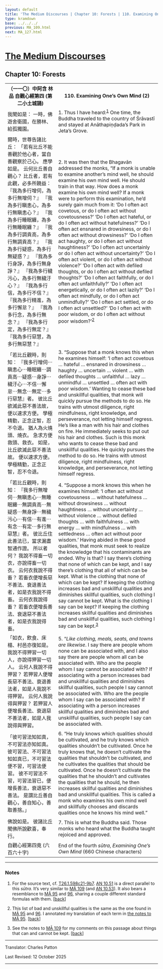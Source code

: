 ```yaml
---
layout: default
title: 'The Medium Discourses | Chapter 10: Forests | 110. Examining One’s Own Mind (2)'
type: kramdown
base: ../../../
previous: MA_109.html
next: MA_127.html
---
```


<h1><a href='index.html'>The Medium Discourses</a></h1>
<h2>Chapter 10: Forests</h2>

<table class="trans">
  <th class='ch'>（一一〇）中阿含 林品 自觀心經第四 (第二小土城誦)</th>
  <th class='en'>110. Examining One’s Own Mind (2)</th>
  <tr>
    <td class='ch' title='t26.2.598c23'>我聞如是： 一時，佛遊舍衛國，在勝林、給孤獨園。</td>
    <td id='p1'>1. Thus I have heard:<sup id="ref1"><a href="#n1">1</a></sup> One time, the Buddha traveled to the country of Śrāvastī and stayed at Anāthapiṇḍada’s Park in Jeta’s Grove.</td>
  </tr>
  <tr>
    <td class='ch' title='t26.2.598c24'>爾時，世尊告諸比丘： 「若有比丘不能善觀於他心者，當自善觀察於己心。 應學如是。 云何比丘善自觀心？ 比丘者，若有此觀，必多所饒益： 『我為多行增伺，為多行無增伺？』 『我為多行瞋恚心，為多行無瞋恚心？』 『我為多行睡眠纏，為多行無睡眠纏？』 『我為多行調貢高，為多行無調貢高？』 『我為多行疑惑，為多行無疑惑？』 『我為多行身諍，為多行無身諍？』 『我為多行穢污心，為多行無穢汙心？』 『我為多行信，為多行不信？』 『我為多行精進，為多行懈怠？』 『我為多行念，為多行無念？』 『我為多行定，為多行無定？』 『我為多行惡慧，為多行無惡慧？』</td>
    <td id='p2'>2. It was then that the Bhagavān addressed the monks, “If a monk is unable to examine another’s mind well, he should examine his own mind well. He should train in that way. How does a monk examine his own mind well? If a monk were to perform this examination, he’d surely gain much from it: ‘Do I often act covetous, or do I often act without covetousness?’ ‘Do I often act hateful, or do I often act without hatefulness?’ ‘Do I often act ensnared in drowsiness, or do I often act without drowsiness?’ ‘Do I often act haughty, or do I often act without haughtiness?’ ‘Do I often act uncertainly or do I often act without uncertainty?’ ‘Do I often act violent, or do I often act without violence?’ ‘Do I often act with defiled thoughts, or do I often act without defiled thoughts?’ ‘Do I often act faithfully, or do I often act unfaithfully?’ ‘Do I often act energetically, or do I often act lazily?’ ‘Do I often act mindfully, or do I often act unmindfully?’ ‘Do I often act settled, or do I often act unsettled?’ ‘Do I often act with poor wisdom, or do I often act without poor wisdom?’<sup id="ref2"><a href="#n2">2</a></sup></td>
  </tr>
  <tr>
    <td class='ch' title='t26.2.599a7'>「若比丘觀時，則知： 『我多行增伺⋯瞋恚心⋯睡眠纏⋯調貢高⋯疑惑⋯身諍⋯穢汙心⋯不信⋯懈怠⋯無念⋯無定⋯多行惡慧』者。 彼比丘欲滅此惡不善法故，便以速求方便。 學極精勤，正念正智，忍不令退。 猶人為火燒頭、燒衣。 急求方便救頭、救衣。 如是，比丘欲滅此惡不善法故。 便以速求方便。 學極精勤，正念正智，忍不令退。</td>
    <td id='p3'>3. “Suppose that a monk knows this when he examines himself: ‘I often act covetous … hateful … ensnared in drowsiness … haughty … uncertain … violent … with defiled thoughts … unfaithful … lazy … unmindful … unsettled … often act with poor wisdom.’ Wanting to cease these bad and unskillful qualities, that monk will quickly pursue the methods to do so. He trains with utmost diligence, right mindfulness, right knowledge, and perseverance, not letting himself regress. He’s like a man with his hair and clothes on fire. He immediately seeks to put out his hair and clothes. Such is this monk who wants to cease these bad and unskillful qualities. He quickly pursues the method to do so. He trains with utmost diligence, right mindfulness, right knowledge, and perseverance, not letting himself regress.</td>
  </tr>
  <tr>
    <td class='ch' title='t26.2.599a14'>「若比丘觀時，則知： 『我多行無增伺⋯無瞋恚心⋯無睡眠纏⋯無調貢高⋯無疑惑⋯無身諍⋯無穢污心⋯有信⋯有進⋯有念⋯有定⋯多行無惡慧』者。 彼比丘住此善法已，當求漏盡智通作證。 所以者何？ 我說不得畜一切衣，亦說得畜一切衣。 云何衣我說不得畜？ 若畜衣便增長惡不善法、衰退善法者，如是衣我說不得畜。 云何衣我說得畜？ 若畜衣便增長善法、衰退惡不善法者，如是衣我說得畜。</td>
    <td id='p4'>4. “Suppose a monk knows this when he examines himself: ‘I often act without covetousness … without hatefulness … without drowsiness … without haughtiness … without uncertainty … without violence … without defiled thoughts … with faithfulness … with energy … with mindfulness … with settledness … often act without poor wisdom.’ Having abided in these good qualities, that monk must seek to realize the knowledge that his contaminants are ended. Why is that? I say there’s clothing that none of which can be kept, and I say there’s clothing that all of which can be kept. What is the clothing that none of which can be kept? If keeping the clothing increases bad and unskillful qualities and diminishes skillful qualities, such clothing I say cannot be kept. What is the clothing I say can be kept? If keeping the clothing increases skillful qualities and diminishes bad and unskillful qualities, such clothing I say can be kept.<sup id="ref3"><a href="#n3">3</a></sup></td>
  </tr>
  <tr>
    <td class='ch' title='t26.2.599a23'>「如衣，飲食、床榻、村邑亦復如是。 我說不得狎習一切人，亦說得狎習一切人。 云何人我說不得狎習？ 若狎習人便增長惡不善法、衰退善法者，如是人我說不得狎習。 云何人我說得與狎習？ 若狎習人便增長善法、衰退惡不善法者，如是人我說得與狎習。</td>
    <td id='p5'>5. “<em>Like clothing, meals, seats, and towns are likewise</em>. I say there are people whom none can be associated with, and I also say there are people whom all can be associated with. Who are the people whom I say cannot be associated with? If associating with a person increases bad and unskillful qualities and diminishes skillful qualities, such people I say cannot be associated with. Who are the people whom I say can be associated with? If associating with a person increases skillful qualities and diminishes bad and unskillful qualities, such people I say can be associated with.</td>
  </tr>
  <tr>
    <td class='ch' title='t26.2.599b1'>「彼可習法知如真，不可習法亦知如真。 彼可習法、不可習法知如真已，不可習法便不習，可習法便習。 彼不可習法不習，可習法習已，便增長善法，衰退惡不善法。 是謂比丘善自觀心，善自知心，善取善捨。」</td>
    <td id='p6'>6. “He truly knows which qualities should be cultivated, and he truly knows which qualities shouldn’t be cultivated. Once he truly knows that, he doesn’t cultivate the qualities that shouldn’t be cultivated, and he cultivates the qualities that should be cultivated. Once he doesn’t cultivate the qualities that he shouldn’t and cultivates the qualities that he should, he then increases skillful qualities and diminishes bad and unskillful qualities. This is called a monk who examines his own mind well and skillfully chooses and discards qualities once he knows his mind well.”</td>
  </tr>
  <tr>
    <td class='ch' title='t26.2.599b5'>佛說如是。 彼諸比丘聞佛所說歡喜，奉行。</td>
    <td id='p7'>7. This is what the Buddha said. Those monks who heard what the Buddha taught rejoiced and approved.</td>
  </tr>
  <tr>
    <td class='ch' title='t26.2.599b7'>自觀心經第四竟 (六百六十字)</td>
    <td class="sutra_end">End of the fourth <em>sūtra</em>, <em>Examining One’s Own Mind</em> (660 Chinese characters)</td>
  </tr>
</table>

<hr/>

<h3 id="notes">Notes</h3>

<ol class="notes-list">
<li id="n1"><p>For the source text, cf. <a href="https://cbetaonline.dila.edu.tw/zh/T01n0026_p0598c21" target="_blank">T26.1.598c21-9b7</a>. <a href="https://suttacentral.net/an10.51" target="_blank">AN 10.51</a> is a direct parallel to this <em>sūtra</em>. It’s very similar to <a href="MA_109.html" target="_blank">MĀ 109</a> (and <a href="https://suttacentral.net/an10.53" target="_blank">AN 10.53</a>). It also bears a resemblance to <a href="MA_095.html" target="_blank">MĀ 95</a> and <a href="MA_096.html" target="_blank">96</a>, sharing a couple different standard formulas with them. [<a href="#ref1">back</a>]</p></li>
<li id="n2"><p>This list of bad and unskillful qualities is the same as the one found in <a href="MA_095.html" target="_blank">MĀ 95</a> and <a href="MA_096.html" target="_blank">96</a>. I annotated my translation of each term in <a href="MA_095.html#notes" target="_blank">the notes to MĀ 95</a>. [<a href="#ref2">back</a>]</p></li>
<li id="n3"><p>See the notes to <a href="MA_109.html#notes" target="_blank">MĀ 109</a> for my comments on this passage about things that can and cannot be kept. [<a href="#ref3">back</a>]</p></li>
</ol>
<hr/>

<p class="translator">Translator: Charles Patton</p>
<p class='revised'>Last Revised: 12 October 2025</p>

<hr/>
